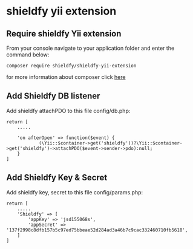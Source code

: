 # shieldfy yii extension
## Require shieldfy Yii extension
From your console navigate to your application folder and enter the command below:
```
composer require shieldfy/shieldfy-yii-extension
```
for more information about composer click [here](https://getcomposer.org/doc/01-basic-usage.md)

## Add Shieldfy DB listener
Add shieldfy attachPDO to this file config/db.php:
```
return [
    .....

    'on afterOpen' => function($event) {
            (\Yii::$container->get('shieldfy'))?\Yii::$container->get('shieldfy')->attachPDO($event->sender->pdo):null;
    }
]
```

## Add Shieldfy Key & Secret
Add shieldfy key, secret to this file config/params.php:
```
return [
    .....             
    'Shieldfy' => [
        'appKey' => 'jsd155068s',
        'appSecret' => '137f2998c8dfb157b5c97ed75bbeae52d284ad3a46b7c9cac332460710fb5618',
    ]
]

```